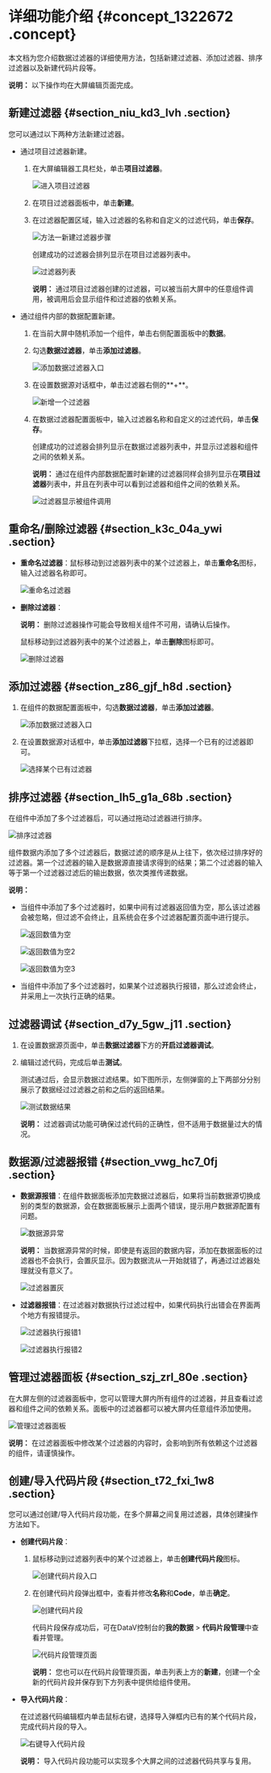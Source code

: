 # 详细功能介绍 {#concept_1322672 .concept}

本文档为您介绍数据过滤器的详细使用方法，包括新建过滤器、添加过滤器、排序过滤器以及新建代码片段等。

**说明：** 以下操作均在大屏编辑页面完成。

## 新建过滤器 {#section_niu_kd3_lvh .section}

您可以通过以下两种方法新建过滤器。

-   通过项目过滤器新建。
    1.  在大屏编辑器工具栏处，单击**项目过滤器**。

        ![进入项目过滤器](http://static-aliyun-doc.oss-cn-hangzhou.aliyuncs.com/assets/img/974417/156445083551778_zh-CN.png)

    2.  在项目过滤器面板中，单击**新建**。
    3.  在过滤器配置区域，输入过滤器的名称和自定义的过滤代码，单击**保存**。

        ![方法一新建过滤器步骤](http://static-aliyun-doc.oss-cn-hangzhou.aliyuncs.com/assets/img/974417/156445083551776_zh-CN.png)

        创建成功的过滤器会排列显示在项目过滤器列表中。

        ![过滤器列表](http://static-aliyun-doc.oss-cn-hangzhou.aliyuncs.com/assets/img/974417/156445083551780_zh-CN.png)

        **说明：** 通过项目过滤器创建的过滤器，可以被当前大屏中的任意组件调用，被调用后会显示组件和过滤器的依赖关系。

-   通过组件内部的数据配置新建。
    1.  在当前大屏中随机添加一个组件，单击右侧配置面板中的**数据**。
    2.  勾选**数据过滤器**，单击**添加过滤器**。

        ![添加数据过滤器入口](http://static-aliyun-doc.oss-cn-hangzhou.aliyuncs.com/assets/img/974417/156445083551733_zh-CN.png)

    3.  在设置数据源对话框中，单击过滤器右侧的**+**。

        ![新增一个过滤器](http://static-aliyun-doc.oss-cn-hangzhou.aliyuncs.com/assets/img/974417/156445083551736_zh-CN.png)

    4.  在数据过滤器配置面板中，输入过滤器名称和自定义的过滤代码，单击**保存**。

        创建成功的过滤器会排列显示在数据过滤器列表中，并显示过滤器和组件之间的依赖关系。

        **说明：** 通过在组件内部数据配置时新建的过滤器同样会排列显示在**项目过滤器**列表中，并且在列表中可以看到过滤器和组件之间的依赖关系。

        ![过滤器显示被组件调用](http://static-aliyun-doc.oss-cn-hangzhou.aliyuncs.com/assets/img/974417/156445083651782_zh-CN.png)


## 重命名/删除过滤器 {#section_k3c_04a_ywi .section}

-   **重命名过滤器**：鼠标移动到过滤器列表中的某个过滤器上，单击**重命名**图标，输入过滤器名称即可。

    ![重命名过滤器](http://static-aliyun-doc.oss-cn-hangzhou.aliyuncs.com/assets/img/974417/156445083651741_zh-CN.png)

-   **删除过滤器**：

    **说明：** 删除过滤器操作可能会导致相关组件不可用，请确认后操作。

    鼠标移动到过滤器列表中的某个过滤器上，单击**删除**图标即可。

    ![删除过滤器](http://static-aliyun-doc.oss-cn-hangzhou.aliyuncs.com/assets/img/974417/156445083651742_zh-CN.png)


## 添加过滤器 {#section_z86_gjf_h8d .section}

1.  在组件的数据配置面板中，勾选**数据过滤器**，单击**添加过滤器**。

    ![添加数据过滤器入口](http://static-aliyun-doc.oss-cn-hangzhou.aliyuncs.com/assets/img/974417/156445083551733_zh-CN.png)

2.  在设置数据源对话框中，单击**添加过滤器**下拉框，选择一个已有的过滤器即可。

    ![选择某个已有过滤器](http://static-aliyun-doc.oss-cn-hangzhou.aliyuncs.com/assets/img/974417/156445083651785_zh-CN.png)


## 排序过滤器 {#section_lh5_g1a_68b .section}

在组件中添加了多个过滤器后，可以通过拖动过滤器进行排序。

![排序过滤器](images/51877_zh-CN.gif)

组件数据内添加了多个过滤器后，数据过滤的顺序是从上往下，依次经过排序好的过滤器。第一个过滤器的输入是数据源直接请求得到的结果；第二个过滤器的输入等于第一个过滤器过滤后的输出数据，依次类推传递数据。

**说明：** 

-   当组件中添加了多个过滤器时，如果中间有过滤器返回值为空，那么该过滤器会被忽略，但过滤不会终止，且系统会在多个过滤器配置页面中进行提示。

    ![返回数值为空](http://static-aliyun-doc.oss-cn-hangzhou.aliyuncs.com/assets/img/974417/156445083651880_zh-CN.png)

    ![返回数值为空2](http://static-aliyun-doc.oss-cn-hangzhou.aliyuncs.com/assets/img/974417/156445083751881_zh-CN.png)

    ![返回数值为空3](http://static-aliyun-doc.oss-cn-hangzhou.aliyuncs.com/assets/img/974417/156445083751910_zh-CN.png)

-   当组件中添加了多个过滤器时，如果某个过滤器执行报错，那么过滤会终止，并采用上一次执行正确的结果。

## 过滤器调试 {#section_d7y_5gw_j11 .section}

1.  在设置数据源页面中，单击**数据过滤器**下方的**开启过滤器调试**。
2.  编辑过滤代码，完成后单击**测试**。

    测试通过后，会显示数据过滤结果。如下图所示，左侧弹窗的上下两部分分别展示了数据经过过滤器之前和之后的返回结果。

    ![测试数据结果](http://static-aliyun-doc.oss-cn-hangzhou.aliyuncs.com/assets/img/974417/156445083751801_zh-CN.png)

    **说明：** 过滤器调试功能可确保过滤代码的正确性，但不适用于数据量过大的情况。


## 数据源/过滤器报错 {#section_vwg_hc7_0fj .section}

-   **数据源报错**：在组件数据面板添加完数据过滤器后，如果将当前数据源切换成别的类型的数据源，会在数据面板展示上面两个错误，提示用户数据源配置有问题。

    ![数据源异常](http://static-aliyun-doc.oss-cn-hangzhou.aliyuncs.com/assets/img/974417/156445083851924_zh-CN.png)

    **说明：** 当数据源异常的时候，即使是有返回的数据内容，添加在数据面板的过滤器也不会执行，会置灰显示。因为数据流从一开始就错了，再通过过滤器处理就没有意义了。

    ![过滤器置灰](http://static-aliyun-doc.oss-cn-hangzhou.aliyuncs.com/assets/img/974417/156445083851934_zh-CN.png)

-   **过滤器报错**：在过滤器对数据执行过滤过程中，如果代码执行出错会在界面两个地方有报错提示。

    ![过滤器执行报错1](http://static-aliyun-doc.oss-cn-hangzhou.aliyuncs.com/assets/img/974417/156445083851795_zh-CN.png)

    ![过滤器执行报错2](http://static-aliyun-doc.oss-cn-hangzhou.aliyuncs.com/assets/img/974417/156445083951796_zh-CN.png)


## 管理过滤器面板 {#section_szj_zrl_80e .section}

在大屏左侧的过滤器面板中，您可以管理大屏内所有组件的过滤器，并且查看过滤器和组件之间的依赖关系。面板中的过滤器都可以被大屏内任意组件添加使用。

![管理过滤器面板](http://static-aliyun-doc.oss-cn-hangzhou.aliyuncs.com/assets/img/974417/156445083951964_zh-CN.png)

**说明：** 在过滤器面板中修改某个过滤器的内容时，会影响到所有依赖这个过滤器的组件，请谨慎操作。

## 创建/导入代码片段 {#section_t72_fxi_1w8 .section}

您可以通过创建/导入代码片段功能，在多个屏幕之间复用过滤器，具体创建操作方法如下。

-   **创建代码片段**：
    1.  鼠标移动到过滤器列表中的某个过滤器上，单击**创建代码片段**图标。

        ![创建代码片段入口](http://static-aliyun-doc.oss-cn-hangzhou.aliyuncs.com/assets/img/974417/156445083951997_zh-CN.png)

    2.  在创建代码片段弹出框中，查看并修改**名称**和**Code**，单击**确定**。

        ![创建代码片段](http://static-aliyun-doc.oss-cn-hangzhou.aliyuncs.com/assets/img/974417/156445084052018_zh-CN.png)

        代码片段保存成功后，可在DataV控制台的**我的数据** \> **代码片段管理**中查看并管理。

        ![代码片段管理页面](http://static-aliyun-doc.oss-cn-hangzhou.aliyuncs.com/assets/img/974417/156445084052048_zh-CN.png)

        **说明：** 您也可以在代码片段管理页面，单击列表上方的**新建**，创建一个全新的代码片段并保存到下方列表中提供给组件使用。

-   **导入代码片段**：

    在过滤器代码编辑框内单击鼠标右键，选择导入弹框内已有的某个代码片段，完成代码片段的导入。

    ![右键导入代码片段](http://static-aliyun-doc.oss-cn-hangzhou.aliyuncs.com/assets/img/974417/156445084052103_zh-CN.png)

    **说明：** 导入代码片段功能可以实现多个大屏之间的过滤器代码共享与复用。


